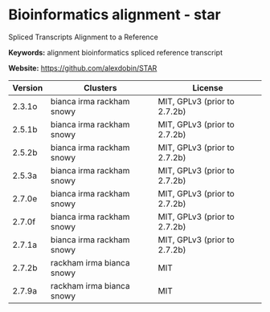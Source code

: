 # Bioinformatics alignment - star

Spliced Transcripts Alignment to a Reference

**Keywords:** alignment bioinformatics spliced reference transcript

**Website:** <https://github.com/alexdobin/STAR>

| Version | Clusters | License |
| ------- | -------- | ------- |
| 2.3.1o | bianca irma rackham snowy | MIT, GPLv3 (prior to 2.7.2b) |
| 2.5.1b | bianca irma rackham snowy | MIT, GPLv3 (prior to 2.7.2b) |
| 2.5.2b | bianca irma rackham snowy | MIT, GPLv3 (prior to 2.7.2b) |
| 2.5.3a | bianca irma rackham snowy | MIT, GPLv3 (prior to 2.7.2b) |
| 2.7.0e | bianca irma rackham snowy | MIT, GPLv3 (prior to 2.7.2b) |
| 2.7.0f | bianca irma rackham snowy | MIT, GPLv3 (prior to 2.7.2b) |
| 2.7.1a | bianca irma rackham snowy | MIT, GPLv3 (prior to 2.7.2b) |
| 2.7.2b | rackham irma bianca snowy | MIT |
| 2.7.9a | rackham irma bianca snowy | MIT |
